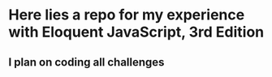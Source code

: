 # Here lies a repo for my experience with Eloquent JavaScript, 3rd Edition

## I plan on coding all challenges